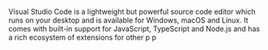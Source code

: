 Visual Studio Code is a lightweight but powerful source code editor which runs on your desktop and is available for Windows, macOS and
 Linux. It comes with built-in support for JavaScript, TypeScript and Node.js and has a rich ecosystem of extensions for other 
p
p